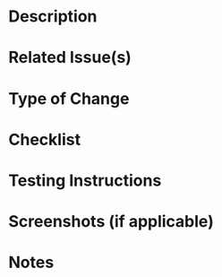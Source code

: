 # Description

# Related Issue(s)

# Type of Change

# Checklist

# Testing Instructions

# Screenshots (if applicable)

# Notes

